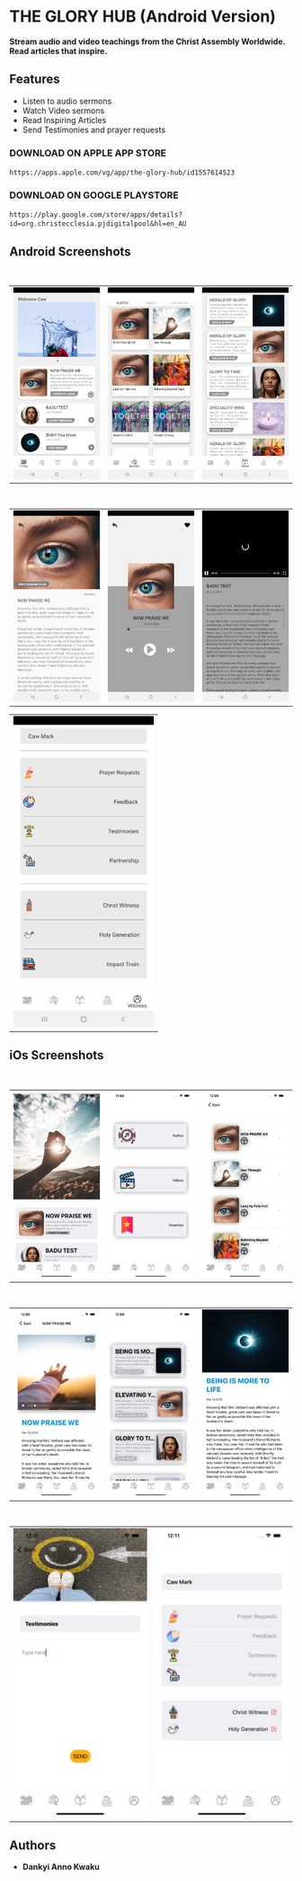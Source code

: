 # THE GLORY HUB (Android Version)
**Stream audio and video teachings from the Christ Assembly Worldwide. Read articles that inspire.**

## Features
* Listen to audio sermons
* Watch Video sermons
* Read Inspiring Articles
* Send Testimonies and prayer requests



### DOWNLOAD ON APPLE APP STORE
```
https://apps.apple.com/vg/app/the-glory-hub/id1557614523
```

### DOWNLOAD ON GOOGLE PLAYSTORE
```
https://play.google.com/store/apps/details?id=org.christecclesia.pjdigitalpool&hl=en_AU
```

## Android Screenshots
</br>
<div align="center">
   <table align="center" border="0" >
  <tr>
    <td>
      <img width="250" src="1.jpg"/>
    <td>
      <img width="250" src="2.jpg"/>
    </td>
    <td> 
     <img width="250" src="3.jpg"/>
    </td>
  </table>
  </div>
</br>
<div align="center">
  <table align="center" border="0" >
  <tr>
    <td> 
     <img width="250" src="4.jpg"/>
    </td>
    <td> 
     <img width="250" src="5.jpg"/>
    </td>
    <td> 
     <img width="250" src="6.jpg"/>
    </td>
  </tr>
</table>
  </div>
<div align="center">
  <table align="center" border="0" >
  <tr>
    <td> 
     <img width="250" src="7.jpg"/>
    </td>
  </tr>
</table>
  </div>
  
## iOs Screenshots
</br>
<div align="center">
   <table align="center" border="0" >
  <tr>
    <td>
      <img width="250" src="8.png"/>
    <td>
      <img width="250" src="9.png"/>
    </td>
    <td> 
     <img width="250" src="10.png"/>
    </td>
  </table>
  </div>
</br>
<div align="center">
  <table align="center" border="0" >
  <tr>
    <td> 
     <img width="250" src="11.png"/>
    </td>
    <td> 
     <img width="250" src="12.png"/>
    </td>
    <td> 
     <img width="250" src="13.png"/>
    </td>
  </tr>
</table>
  </div>
</br>
<div align="center">
  <table align="center" border="0" >
  <tr>
    <td> 
     <img width="250" src="14.png"/>
    </td>
    <td> 
     <img width="250" src="15.png"/>
    </td>
  </tr>
</table>
  </div>
  
## Authors

* **Dankyi Anno Kwaku**


